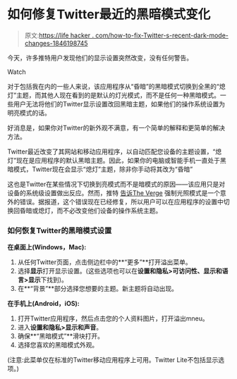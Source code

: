 # 如何修复Twitter最近的黑暗模式变化

> 原文:[https://life hacker . com/how-to-fix-Twitter-s-recent-dark-mode-changes-1846198745](https://lifehacker.com/how-to-fix-twitter-s-recent-dark-mode-changes-1846198745)

今天，许多推特用户发现他们的显示设置突然改变，没有任何警告。

Watch

对于包括我在内的一些人来说，该应用程序从“昏暗”的黑暗模式切换到全黑的“熄灯”主题，而其他人现在看到的是默认的灯光模式，而不是任何一种黑暗模式。一些用户无法将他们的Twitter显示设置改回黑暗主题，如果他们的操作系统设置为明亮模式的话。

好消息是，如果你对Twitter的新外观不满意，有一个简单的解释和更简单的解决方法。

Twitter最近改变了其网站和移动应用程序，以自动匹配您设备的主题设置，“熄灯”现在是应用程序的默认黑暗主题。因此，如果你的电脑或智能手机一直处于黑暗模式，Twitter现在会显示“熄灯”主题，除非你手动将其改为“昏暗”

这也是Twitter在某些情况下切换到亮模式而不是暗模式的原因——该应用只是对设备的系统级设置做出反应。然而，推特 [告诉The Verge](https://www.theverge.com/2021/2/3/22265306/twitter-dark-mode-dim-lights-out-black-darker-light-settings) 强制光照模式是一个意外的错误。据报道，这个错误现在已经修复，所以用户可以在应用程序的设置中切换回昏暗或熄灯，而不必改变他们设备的操作系统主题。

### 如何恢复Twitter的黑暗模式设置

**在桌面上(Windows，Mac):**

1.  从任何Twitter页面，点击侧边栏中的**“更多”**打开溢出菜单。
2.  选择**显示**打开显示设置。(这些选项也可以在**设置和隐私>可访问性、显示和语言>显示**下找到)。
3.  在**“背景”**部分选择您想要的主题。新主题将自动出现。

**在手机上(Android，iOS):**

1.  打开Twitter应用程序，然后点击您的个人资料图片，打开溢出mneu。
2.  进入**设置和隐私>显示和声音**。
3.  确保**“黑暗模式”**滑块打开。
4.  选择您喜欢的黑暗模式外观。

(注意:此菜单仅在标准的Twitter移动应用程序上可用。Twitter Lite不包括显示选项。)